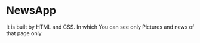 # NewsApp
It is built by HTML and CSS. In which You can see only Pictures and news of that page only
